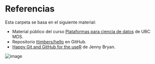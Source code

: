 # Referencias
Esta carpeta se basa en el siguiente material:
- Material público del curso [Plataformas para ciencia de datos](https://github.com/UBC-MDS/DSCI_521_platforms-dsci) de UBC MDS.  
- Repositorio [ttimbers/hello](https://github.com/ttimbers/hello) en GitHub.  
- [Happy Git and GitHub for the useR](https://happygitwithr.com/index.html) de Jenny Bryan.

![image](https://github.com/jorgeherrerar/Hello/assets/109696745/d9ab72b5-c3b6-4285-abd2-0fbdd8350c9c)
